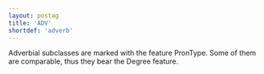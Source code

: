 ```yaml
---
layout: postag
title: 'ADV'
shortdef: 'adverb'
---
```


Adverbial subclasses are marked with the feature PronType. Some of them are comparable, thus they bear the Degree feature.
<!-- Interlanguage links updated Út 9. května 2023, 20:03:23 CEST -->

